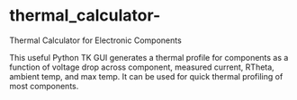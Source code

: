 # thermal_calculator-
Thermal Calculator for Electronic Components

This useful Python TK GUI generates a thermal profile for components as a function of voltage drop across component, measured current, RTheta, ambient temp, and max temp.
It can be used for quick thermal profiling of most components.

